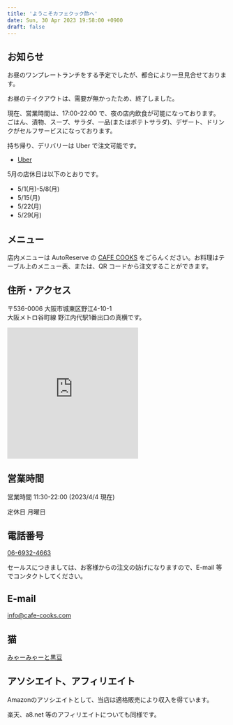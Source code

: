 ```yaml
---
title: 'ようこそカフェクック酢へ'
date: Sun, 30 Apr 2023 19:58:00 +0900
draft: false
---
```


お知らせ
--------

お昼のワンプレートランチをする予定でしたが、都合により一旦見合せております。

お昼のテイクアウトは、需要が無かったため、終了しました。

現在、営業時間は、17:00-22:00 で、夜の店内飲食が可能になっております。
ごはん、漬物、スープ、サラダ、一品(またはポテトサラダ)、デザート、ドリンクがセルフサービスになっております。

持ち帰り、デリバリーは Uber で注文可能です。

* [Uber](https://www.order.store/store/%E3%82%AB%E3%83%95%E3%82%A7%E3%82%AF%E3%83%83%E3%82%AF%E9%85%A2/zBG-F3c_Ql-QmBleJkR7bA) 

5月の店休日は以下のとおりです。

* 5/1(月)-5/8(月)
* 5/15(月)
* 5/22(月)
* 5/29(月)

メニュー
----

店内メニューは AutoReserve の [CAFE COOKS](https://autoreserve.com/ja/restaurants/9SbxZ3pcbLPo9TDHgSQ2) をごらんください。お料理はテーブル上のメニュー表、または、QR コードから注文することができます。


住所・アクセス
-------

〒536-0006 大阪市城東区野江4-10-1<br>
大阪メトロ谷町線 野江内代駅1番出口の真横です。

<iframe src="https://www.google.com/maps/embed?pb=!1m18!1m12!1m3!1d3279.8321865966955!2d135.5367334151636!3d34.70941238043217!2m3!1f0!2f0!3f0!3m2!1i1024!2i768!4f13.1!3m3!1m2!1s0x6000e124bb47ed31%3A0xf9afc76f0d450c5c!2z44CSNTM0LTAwMTMg5aSn6Ziq5bqc5aSn6Ziq5biC6YO95bO25Yy65YaF5Luj55S677yR5LiB55uu77yY4oiS77yY!5e0!3m2!1sja!2sjp!4v1656415753985!5m2!1sja!2sjp" width="300" height="300" style="border:0;" allowfullscreen="" loading="lazy" referrerpolicy="no-referrer-when-downgrade"></iframe>


営業時間
----

営業時間 11:30-22:00 (2023/4/4 現在)

定休日 月曜日

電話番号
----

[06-6932-4663](TEL:06-6932-4663) 

セールスにつきましては、お客様からの注文の妨げになりますので、E-mail 等でコンタクトしてください。

E-mail
------

info@cafe-cooks.com

猫
-

[みゃーみゃーと黒豆](/みゃー通信/)

アソシエイト、アフィリエイト
--------------

Amazonのアソシエイトとして、当店は適格販売により収入を得ています。

楽天、a8.net 等のアフィリエイトについても同様です。
